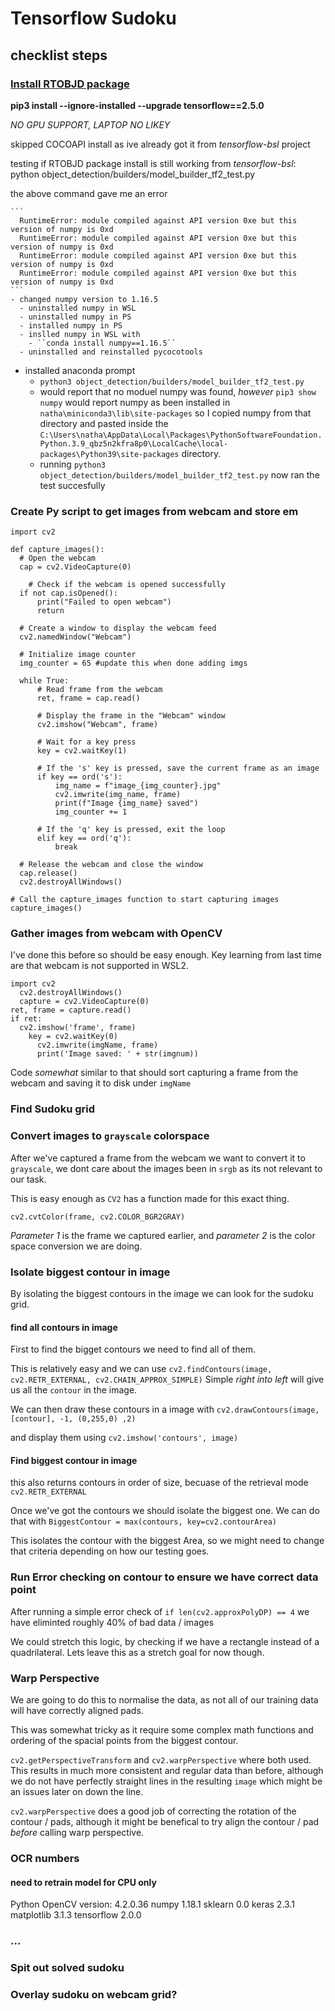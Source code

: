 # Tensorflow Sudoku

## checklist steps

### [Install RTOBJD package](https://tensorflow-object-detection-api-tutorial.readthedocs.io/en/latest/install.html)
  **pip3 install --ignore-installed --upgrade tensorflow==2.5.0**

  *NO GPU SUPPORT, LAPTOP NO LIKEY*

  skipped COCOAPI install as ive already got it from *tensorflow-bsl* project

  testing if RTOBJD package install is still working from *tensorflow-bsl*:
    python object_detection/builders/model_builder_tf2_test.py

  the above command gave me an error

    ``` 
      RuntimeError: module compiled against API version 0xe but this version of numpy is 0xd
      RuntimeError: module compiled against API version 0xe but this version of numpy is 0xd
      RuntimeError: module compiled against API version 0xe but this version of numpy is 0xd
      RuntimeError: module compiled against API version 0xe but this version of numpy is 0xd
    ```
    - changed numpy version to 1.16.5
      - uninstalled numpy in WSL 
      - uninstalled numpy in PS
      - installed numpy in PS
      - inslled numpy in WSL with 
        - ``conda install numpy==1.16.5``
      - uninstalled and reinstalled pycocotools
  - installed anaconda prompt
    - ``python3 object_detection/builders/model_builder_tf2_test.py`` 
    - would report that no moduel numpy was found, *however* ``pip3 show numpy`` would report numpy as been installed in ``natha\miniconda3\lib\site-packages`` so I copied numpy from that directory and pasted inside the ``C:\Users\natha\AppData\Local\Packages\PythonSoftwareFoundation.Python.3.9_qbz5n2kfra8p0\LocalCache\local-packages\Python39\site-packages`` directory.
    - running ``python3 object_detection/builders/model_builder_tf2_test.py`` now ran the test succesfully
  



### Create Py script to get images from webcam and store em 
  
  ```
  import cv2

  def capture_images():
    # Open the webcam
    cap = cv2.VideoCapture(0)

      # Check if the webcam is opened successfully
    if not cap.isOpened():
        print("Failed to open webcam")
        return

    # Create a window to display the webcam feed
    cv2.namedWindow("Webcam")

    # Initialize image counter
    img_counter = 65 #update this when done adding imgs

    while True:
        # Read frame from the webcam
        ret, frame = cap.read()

        # Display the frame in the "Webcam" window
        cv2.imshow("Webcam", frame)

        # Wait for a key press
        key = cv2.waitKey(1)

        # If the 's' key is pressed, save the current frame as an image
        if key == ord('s'):
            img_name = f"image_{img_counter}.jpg"
            cv2.imwrite(img_name, frame)
            print(f"Image {img_name} saved")
            img_counter += 1

        # If the 'q' key is pressed, exit the loop
        elif key == ord('q'):
            break

    # Release the webcam and close the window
    cap.release()
    cv2.destroyAllWindows()

  # Call the capture_images function to start capturing images
  capture_images()
  ```
### Gather images from webcam with OpenCV

  I've done this before so should be easy enough. Key learning from last time are that webcam is not supported in WSL2. 

  ```
  import cv2 
    cv2.destroyAllWindows()
    capture = cv2.VideoCapture(0)
  ret, frame = capture.read()
  if ret:
    cv2.imshow('frame', frame)
      key = cv2.waitKey(0)
        cv2.imwrite(imgName, frame)
        print('Image saved: ' + str(imgnum))
  ```
    
  Code *somewhat* similar to that should sort capturing a frame from the webcam and saving it to disk under ``imgName`` 

### Find Sudoku grid 
  

### Convert images to ``grayscale`` colorspace
  After we've captured a frame from the webcam we want to convert it to ``grayscale``, we dont care about the images been in ``srgb`` as its not relevant to our task. 

  This is easy enough as ``CV2`` has a function made for this exact thing. 

  ```
  cv2.cvtColor(frame, cv2.COLOR_BGR2GRAY)
  ```
  *Parameter 1* is the frame we captured earlier, and *parameter 2* is the color space conversion we are doing. 

### Isolate biggest contour in image
  By isolating the biggest contours in the image we can look for the sudoku grid. 

  #### find all contours in image 
  First to find the bigget contours we need to find all of them. 

  This is relatively easy and we can use 
  ``cv2.findContours(image, cv2.RETR_EXTERNAL, cv2.CHAIN_APPROX_SIMPLE)`` Simple *right into left* will give us all the ``contour`` in the image. 

  We can then draw these contours in a image with ``cv2.drawContours(image, [contour], -1, (0,255,0) ,2)`` 

  and display them using ``cv2.imshow('contours', image)``


  #### Find biggest contour in image
  this also returns contours in order of size, becuase of the retrieval mode ``cv2.RETR_EXTERNAL``

  Once we've got the contours we should isolate the biggest one. We can do that with ``BiggestContour = max(contours, key=cv2.contourArea)``

  This isolates the contour with the biggest Area, so we might need to change that criteria depending on how our testing goes. 


### Run Error checking on contour to ensure we have correct data point
 After running a simple error check of ``if len(cv2.approxPolyDP) == 4`` we have eliminted roughly 40% of bad data / images

 We could stretch this logic, by checking if we have a rectangle instead of a quadrilateral. Lets leave this as a stretch goal for now though. 
   
   
    


### Warp Perspective
  We are going to do this to normalise the data, as not all of our training data will have correctly aligned pads. 

  This was somewhat tricky as it require some complex math functions and ordering of the spacial points from the biggest contour. 

  ``cv2.getPerspectiveTransform`` and ``cv2.warpPerspective`` where both used. This results in much more consistent and regular data than before, although we do not have perfectly straight lines in the resulting ``image`` which might be an issues later on down the line. 

  ``cv2.warpPerspective`` does a good job of correcting the rotation of the contour / pads, although it might be benefical to try align the contour / pad *before* calling warp perspective. 

### OCR numbers
  #### need to retrain model for CPU only

  Python OpenCV version: 4.2.0.36
  numpy 1.18.1
  sklearn 0.0
  keras 2.3.1
  matplotlib 3.1.3
  tensorflow 2.0.0

### ...


### Spit out solved sudoku


### Overlay sudoku on webcam grid? 